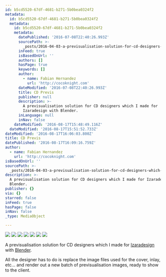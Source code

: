 ```yaml
---
id: b5cd5520-67df-4681-b271-5b0bea0324f2
metadata:
  id: b5cd5520-67df-4681-b271-5b0bea0324f2
  metadata:
    id: b5cd5520-67df-4681-b271-5b0bea0324f2
    metadata:
      datePublished: '2016-07-08T22:40:26.993Z'
      sourcePath: >-
        _posts/2016-04-03-a-previsualisation-solution-for-cd-designers-which-i-made-fo.md
      inFeed: true
      isBasedOnUrl: ''
      authors: []
      hasPage: true
      keywords: []
      author:
        - name: Fabian Hernandez
          url: 'http://cocoknight.com'
      dateModified: '2016-07-08T22:40:26.993Z'
      title: CD Previs
      publisher: null
      description: >-
        A previsualisation solution for CD designers which I made for
        Izaradesign with Blender.
      inLanguage: null
      inNav: false
    dateModified: '2016-08-17T15:48:49.116Z'
  dateModified: '2016-08-17T15:51:52.733Z'
dateModified: '2016-08-17T16:06:03.800Z'
title: CD Previs
datePublished: '2016-08-17T16:09:16.759Z'
author:
  - name: Fabian Hernandez
    url: 'http://cocoknight.com'
isBasedOnUrl: ''
sourcePath: >-
  _posts/2016-04-03-a-previsualisation-solution-for-cd-designers-which-i-made-fo.md
description: >-
  A previsualisation solution for CD designers which I made for Izaradesign with
  Blender.
publisher: {}
via: {}
starred: false
inFeed: true
hasPage: false
inNav: false
_type: MediaObject

---
```

![](https://s3-us-west-2.amazonaws.com/the-grid-img/p/f078ed2b96465e05d6212b6437c583421b5dbee3.png)
![](https://s3-us-west-2.amazonaws.com/the-grid-img/p/396f8f988ddf76f48e7dedd03d454cdc8f06eabf.png)
![](https://s3-us-west-2.amazonaws.com/the-grid-img/p/7cd2e1a7a8e2b986db0d735fca1c8009686959c9.png)
![](https://s3-us-west-2.amazonaws.com/the-grid-img/p/1f9b0cdd501d5dc2345e10cc59dd3c600aca0f0a.png)
![](https://s3-us-west-2.amazonaws.com/the-grid-img/p/1f9b0cdd501d5dc2345e10cc59dd3c600aca0f0a.png)
![](https://s3-us-west-2.amazonaws.com/the-grid-img/p/8ef85a14153aa9b520e612757a6d2b5389f7e10e.png)
![](https://s3-us-west-2.amazonaws.com/the-grid-img/p/25ed30b8eb610749f3fed13b3790e16ba5325b65.png)

A previsualisation solution for CD designers which I made for [Izaradesign][0] with [Blender][1].

All the designer has to do is replace the image files used for the cover, inlay, etc... and render out a new batch of previsualisation images, ready to show to the client.

[0]: http://izaradesign.ch/ "Izaradesign"
[1]: http://blender.org/ "Blender"
